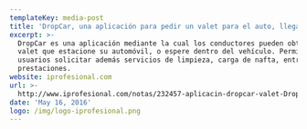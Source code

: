 ```yaml
---
templateKey: media-post
title: 'DropCar, una aplicación para pedir un valet para el auto, llega a la Argentina'
excerpt: >-
  DropCar es una aplicación mediante la cual los conductores pueden obtener un
  valet que estacione su automóvil, o espere dentro del vehículo. Permite a los
  usuarios solicitar además servicios de limpieza, carga de nafta, entre otras
  prestaciones.
website: iprofesional.com
url: >-
  http://www.iprofesional.com/notas/232457-aplicacin-dropcar-valet-DropCar-una-aplicacion-para-pedir-un-valet-para-el-auto-llega-a-la-Argentina?page_y=0
date: 'May 16, 2016'
logo: /img/logo-iprofesional.png
---
```


